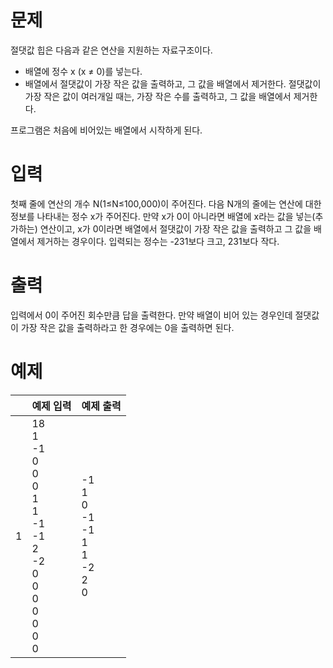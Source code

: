 # 문제
절댓값 힙은 다음과 같은 연산을 지원하는 자료구조이다.

- 배열에 정수 x (x ≠ 0)를 넣는다.
- 배열에서 절댓값이 가장 작은 값을 출력하고, 그 값을 배열에서 제거한다. 절댓값이 가장 작은 값이 여러개일 때는, 가장 작은 수를 출력하고, 그 값을 배열에서 제거한다.

프로그램은 처음에 비어있는 배열에서 시작하게 된다.

# 입력
첫째 줄에 연산의 개수 N(1≤N≤100,000)이 주어진다. 다음 N개의 줄에는 연산에 대한 정보를 나타내는 정수 x가 주어진다. 만약 x가 0이 아니라면 배열에 x라는 값을 넣는(추가하는) 연산이고, x가 0이라면 배열에서 절댓값이 가장 작은 값을 출력하고 그 값을 배열에서 제거하는 경우이다. 입력되는 정수는 -231보다 크고, 231보다 작다.

# 출력
입력에서 0이 주어진 회수만큼 답을 출력한다. 만약 배열이 비어 있는 경우인데 절댓값이 가장 작은 값을 출력하라고 한 경우에는 0을 출력하면 된다.

# 예제
||예제 입력|예제 출력|
|---|---|---|
|1|18<br>1<br>-1<br>0<br>0<br>0<br>1<br>1<br>-1<br>-1<br>2<br>-2<br>0<br>0<br>0<br>0<br>0<br>0<br>0|-1<br>1<br>0<br>-1<br>-1<br>1<br>1<br>-2<br>2<br>0|
